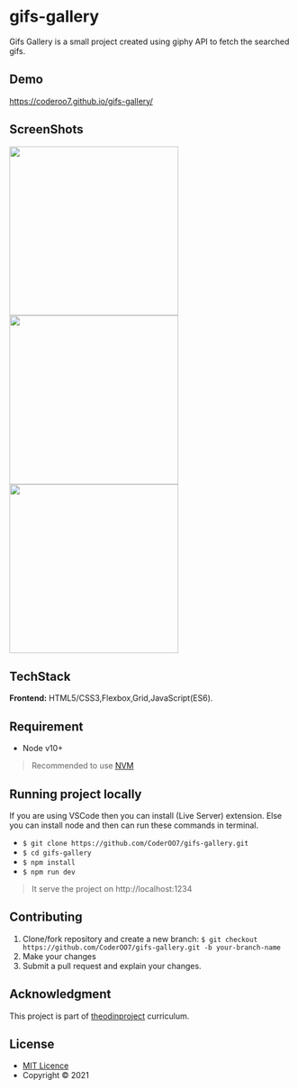 # gifs-gallery

Gifs Gallery is a small project created using giphy API to fetch the searched gifs.


## Demo 

https://coderoo7.github.io/gifs-gallery/


## ScreenShots

<div float="left">
    <img src="https://user-images.githubusercontent.com/67546884/106055358-29344200-60e5-11eb-88ba-4795dc9cf8eb.png" width="300"/>
    <img src="https://user-images.githubusercontent.com/67546884/106056015-140be300-60e6-11eb-8dff-861534b33d9e.png" width="300"/>
    <img src="https://user-images.githubusercontent.com/67546884/106056014-140be300-60e6-11eb-97e5-622e44d3e19f.png" width="300"/>
</div>


## TechStack

**Frontend:** HTML5/CSS3,Flexbox,Grid,JavaScript(ES6).


## Requirement

* Node v10+
> Recommended to use [NVM](https://github.com/creationix/nvm)

## Running project locally

If you are using VSCode then you can install (Live Server) extension. Else you can install node and then can run these commands in terminal.

* `$ git clone https://github.com/CoderOO7/gifs-gallery.git`
* `$ cd gifs-gallery`
* `$ npm install`
* `$ npm run dev`
> It serve the project on http://localhost:1234


## Contributing

1. Clone/fork repository and create a new branch: `$ git checkout https://github.com/CoderOO7/gifs-gallery.git -b your-branch-name`
2. Make your changes
3. Submit a pull request and explain your changes.


## Acknowledgment

This project is part of [theodinproject](http://theodinproject.com/) curriculum.


## License

- [MIT Licence](https://opensource.org/licenses/MIT)
- Copyright &copy; 2021
